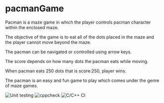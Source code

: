 # pacmanGame 
Pacman is a maze game in which the player controls pacman character within the enclosed maze. 

The objective of the game is to eat all of the dots placed in the maze and the player cannot move beyond the maze. 

The pacman can be navigated or controlled using arrow keys.

The score depends on how many dots the pacman eats while moving.

When pacman eats 250 dots that is score:250, player wins.

The pacman is an easy and fun game to play which comes under the genre of maze games.

![Unit testing](https://github.com/stepin105171/pacmanGame/workflows/Unit%20testing/badge.svg)
![cppcheck](https://github.com/stepin105171/pacmanGame/workflows/cppcheck/badge.svg)
![C/C++ CI](https://github.com/stepin105171/pacmanGame/workflows/C/C++%20CI/badge.svg)
